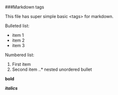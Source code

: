 ###Markdown tags

This file has super simple basic &lt;tags&gt; for markdown.

Bulleted list:
* item 1
* item 2
* item 3

Numbered list:
1. First item
2. Second item
..* nested unordered bullet

**bold**

***italics***
